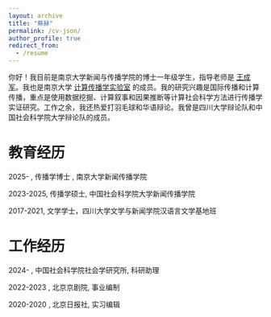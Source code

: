 ```yaml
---
layout: archive
title: "蔡赫"
permalink: /cv-json/
author_profile: true
redirect_from:
  - /resume
---
```



你好！我目前是南京大学新闻与传播学院的博士一年级学生，指导老师是 [王成军](https://chengjunwang.com/#about)。我也是南京大学 [计算传播学实验室](https://chengjun.github.io/socrateslab/) 的成员。我的研究兴趣是国际传播和计算传播，重点是使用数据挖掘、计算叙事和因果推断等计算社会科学方法进行传播学实证研究。工作之余，我还热爱打羽毛球和华语辩论。我曾是四川大学辩论队和中国社会科学院大学辩论队的成员。


教育经历
======
2025- , 传播学博士 , 南京大学新闻传播学院

2023-2025, 传播学硕士, 中国社会科学院大学新闻传播学院

2017-2021, 文学学士，四川大学文学与新闻学院汉语言文学基地班

工作经历
======
2024- , 中国社会科学院社会学研究所, 科研助理

2022-2023 , 北京京剧院, 事业编制

2020-2020 , 北京日报社, 实习编辑
